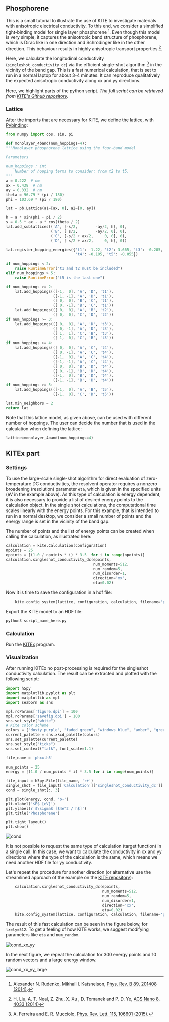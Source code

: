 ## Phosphorene
This is a small tutorial to illustrate the use of KITE to investigate materials with anisotropic electrical conductivity.
To this end, we consider a simplified tight-binding model for single layer phosphorene [^1].
Even though this model is very simple, it captures the anisotropic band structure of phosphorene, which is Dirac like in one direction and Schrödinger like in the other direction.
This behaviour results in highly anisotropic transport properties [^2].

Here, we calculate the longitudinal conductivity (`singleshot_conductivity_dc`) via the efficient single-shot algorithm [^3] in the vicinity of the band gap.
This is a fast numerical calculation, that is set to run in a normal laptop for about 3-4 minutes.
It can reproduce qualitatively the expected anisotropic conductivity along xx and yy directions.

Here, we highlight parts of the python script.
_The full script can be retrieved from [KITE's Github repository](https://github.com/quantum-kite/kite/blob/80a028026956c088f0c8fa4a019155b3b1bdcb78/examples/dccond_phosphorene.py)._

### Lattice

After the imports that are necessary for KITE, we define the lattice, with [Pybinding](http://docs.pybinding.site/en/stable/tutorial/lattice.html):

``` python linenums="1"
from numpy import cos, sin, pi

def monolayer_4band(num_hoppings=4):
"""Monolayer phosphorene lattice using the four-band model

Parameters
----------
num_hoppings : int
    Number of hopping terms to consider: from t2 to t5.
"""
a = 0.222  # nm
ax = 0.438  # nm
ay = 0.332  # nm
theta = 96.79 * (pi / 180)
phi = 103.69 * (pi / 180)

lat = pb.Lattice(a1=[ax, 0], a2=[0, ay])

h = a * sin(phi - pi / 2)
s = 0.5 * ax - a * cos(theta / 2)
lat.add_sublattices(('A', [-s/2,        -ay/2, h], 0),
                    ('B', [ s/2,        -ay/2, 0], 0),
                    ('C', [-s/2 + ax/2,     0, 0], 0),
                    ('D', [ s/2 + ax/2,     0, h], 0))

lat.register_hopping_energies({'t1': -1.22, 't2': 3.665, 't3': -0.205,
                               't4': -0.105, 't5': -0.055})

if num_hoppings < 2:
    raise RuntimeError("t1 and t2 must be included")
elif num_hoppings > 5:
    raise RuntimeError("t5 is the last one")

if num_hoppings >= 2:
    lat.add_hoppings(([-1,  0], 'A', 'D', 't1'),
                     ([-1, -1], 'A', 'D', 't1'),
                     ([ 0,  0], 'B', 'C', 't1'),
                     ([ 0, -1], 'B', 'C', 't1'))
    lat.add_hoppings(([ 0,  0], 'A', 'B', 't2'),
                     ([ 0,  0], 'C', 'D', 't2'))
if num_hoppings >= 3:
    lat.add_hoppings(([ 0,  0], 'A', 'D', 't3'),
                     ([ 0, -1], 'A', 'D', 't3'),
                     ([ 1,  1], 'C', 'B', 't3'),
                     ([ 1,  0], 'C', 'B', 't3'))
if num_hoppings >= 4:
    lat.add_hoppings(([ 0,  0], 'A', 'C', 't4'),
                     ([ 0, -1], 'A', 'C', 't4'),
                     ([-1,  0], 'A', 'C', 't4'),
                     ([-1, -1], 'A', 'C', 't4'),
                     ([ 0,  0], 'B', 'D', 't4'),
                     ([ 0, -1], 'B', 'D', 't4'),
                     ([-1,  0], 'B', 'D', 't4'),
                     ([-1, -1], 'B', 'D', 't4'))
if num_hoppings >= 5:
    lat.add_hoppings(([-1,  0], 'A', 'B', 't5'),
                     ([-1,  0], 'C', 'D', 't5'))

lat.min_neighbors = 2
return lat
```

Note that this lattice model, as given above, can be used with different number of hoppings.
The user can decide the number that is used in the calculation when defining the lattice:

``` python
lattice=monolayer_4band(num_hoppings=4)
```

## KITEx part
### Settings
To use the large-scale single-shot algorithm for direct evaluation of zero-temperature DC conductivities, the resolvent operator requires a nonzero broadening (resolution) parameter `eta`, which is given in the specified units (eV in the example above).
As this type of calculation is energy dependent, it is also necessary to provide a list of desired energy points to the calculation object.
In the single shot calculations, the computational time scales linearly with the energy points.
For this example, that is intended to run in a normal desktop, we consider a small number of points and the energy range is set in the vicinity of the band gap.

The number of points and the list of energy points can be created when calling the calculation, as illustrated here:

``` python linenums="1"
calculation = kite.Calculation(configuration)
npoints = 25
epoints = [(1.0 / npoints * i) * 3.5  for i in range(npoints)]
calculation.singleshot_conductivity_dc(epoints,
                                       num_moments=512,
                                       num_random=5,
                                       num_disorder=1,
                                       direction='xx',
                                       eta=0.02)
```

Now it is time to save the configuration in a hdf file:

``` python
    kite.config_system(lattice, configuration, calculation, filename='phxx.h5')
```

Export the KITE model to an HDF file:

``` bash
python3 script_name_here.py
```

### Calculation

Run the [KITEx][kitex] program.

### Visualization
After running KITEx no post-processing is required for the singleshot conductivity calculation. The result can be extracted and plotted with the following script:

``` python linenums="1"
import h5py
import matplotlib.pyplot as plt
import matplotlib as mpl
import seaborn as sns

mpl.rcParams['figure.dpi'] = 100
mpl.rcParams['savefig.dpi'] = 100
sns.set_style("white")
# Kite color scheme
colors = ["dusty purple", "faded green", "windows blue", "amber", "greyish"]
current_palette = sns.xkcd_palette(colors)
sns.set_palette(current_palette)
sns.set_style("ticks")
sns.set_context("talk", font_scale=1.1)

file_name = 'phxx.h5'

num_points = 25
energy = [(1.0 / num_points * i) * 3.5 for i in range(num_points)]

file_input = h5py.File(file_name, 'r+')
single_shot = file_input['Calculation']['singleshot_conductivity_dc']['SingleShot']
cond = single_shot[:, 3]

plt.plot(energy, cond, 'o-')
plt.xlabel('$E$ [eV]')
plt.ylabel(r'$\sigma$ [$4e^2 / h$]')
plt.title('Phosphorene')

plt.tight_layout()
plt.show()
```

![cond](../../assets/images/phosphorene/cond.png)

It is not possible to request the same type of calculation (target function) in a single call.
In this case, we want to calculate the conductivity in xx and yy directions where the type of the calculation is the same, which means we need another HDF file for yy conductivity.

Let's repeat the procedure for another direction (or alternative use the streamlined approach of the example on the [KITE repository](https://github.com/quantum-kite/kite/blob/80a028026956c088f0c8fa4a019155b3b1bdcb78/examples/dccond_phosphorene.py)):

``` python linenums="1"
    calculation.singleshot_conductivity_dc(epoints,
                                           num_moments=512,
                                           num_random=5,
                                           num_disorder=1,
                                           direction='xx',
                                           eta=0.02)
    kite.config_system(lattice, configuration, calculation, filename='phyy.h5')
```

The result of this fast calculation can be seen in the figure below, for ``lx=ly=512``.
To get a feeling of how KITE works, we suggest modifying parameters like ``eta`` and ``num_random``.

![cond_xx_yy](../../assets/images/phosphorene/cond_xx_yy.png)

In the next figure, we repeat the calculation for 300 energy points and 10 random vectors and a large energy window.

![cond_xx_yy_large](../../assets/images/phosphorene/cond_xx_yy_large.png)

[^1]: Alexander N. Rudenko, Mikhail I. Katsnelson, [Phys. Rev. B 89, 201408 (2014)](https://journals.aps.org/prb/abstract/10.1103/PhysRevB.89.201408).

[^2]: H. Liu, A. T. Neal, Z. Zhu, X. Xu , D. Tomanek and P. D. Ye, [ACS Nano 8, 4033 (2014)](https://pubs.acs.org/doi/abs/10.1021/nn501226z)

[^3]: A. Ferreira and E. R. Mucciolo, [Phys. Rev. Lett. 115, 106601 (2015)](https://journals.aps.org/prl/abstract/10.1103/PhysRevLett.115.106601).

[tutorial]: ../index.md
[calculation]: ../../api/kite.md#calculation
[getting_started]: ../index.md
[lattice]: https://docs.pybinding.site/en/stable/_api/pybinding.Lattice.html
[kitex]: ../../api/kitex.md
[kitetools]: ../../api/kite-tools.md